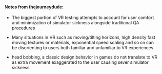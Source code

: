 #### Notes from thejourneydude:

- The biggest portion of VR testing attempts to account for user comfort and minimization of simulator sickness alongside traditional QA procedures

- Many situations in VR such as moving/tilting horizons, high density fast moving textures or materials, exponential speed scaling and so on can be disorienting to users both familiar and unfamiliar to VR experiences

- head bobbing, a classic design behavior in games do not translate to VR as extra movement exaggerated to the user causing sever simulator sickness
